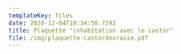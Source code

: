 ```yaml
---
templateKey: files
date: 2020-12-04T10:34:58.729Z
title: Plaquette "cohabitation avec le castor"
file: /img/plaquette-castordeurasie.pdf
---
```

